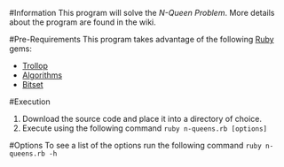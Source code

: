 #Information
This program will solve the *N-Queen Problem*.
More details about the program are found in the wiki.

#Pre-Requirements
This program takes advantage of the following [Ruby](http://www.ruby-lang.org,"Ruby") gems:
 * [Trollop](http://trollop.rubyforge.org/,"Trollop") 
 * [Algorithms](http://rubyforge.org/projects/algorithms/,"Algorithms")
 * [Bitset](https://github.com/tyler/bitset,"Bitset")

#Execution
1. Download the source code and place it into a directory of choice.
2. Execute using the following command ```ruby n-queens.rb [options]```

#Options
To see a list of the options run the following command ```ruby n-queens.rb -h```
